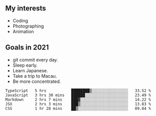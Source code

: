 ## My interests

- Coding
- Photographing
- Animation

## Goals in 2021

- git commit every day.
- Sleep early.
- Learn Japanese.
- Take a trip to Macau.
- Be more concentrated.

<!--START_SECTION:waka-->
```text
TypeScript   5 hrs           ████████▒░░░░░░░░░░░░░░░░   33.52 % 
JavaScript   3 hrs 30 mins   ██████░░░░░░░░░░░░░░░░░░░   23.49 % 
Markdown     2 hrs 7 mins    ███▓░░░░░░░░░░░░░░░░░░░░░   14.22 % 
JSX          2 hrs 3 mins    ███▒░░░░░░░░░░░░░░░░░░░░░   13.83 % 
CSS          1 hr 28 mins    ██▒░░░░░░░░░░░░░░░░░░░░░░   09.84 % 
```
<!--END_SECTION:waka-->
